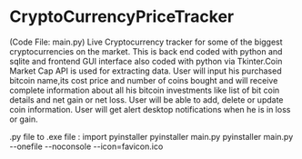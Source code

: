 # CryptoCurrencyPriceTracker
(Code File: main.py)
Live Cryptocurrency tracker for some of the biggest cryptocurrencies on the market.
This is back end coded with python and sqlite and frontend GUI interface also coded with python via Tkinter.Coin Market Cap API is used for extracting data.
User will input his purchased bitcoin name,its cost price and number of coins bought and will receive complete information about all his bitcoin investments like list of bit coin details and net gain or net loss. User will be able to add, delete or update coin information.
User will get alert desktop notifications when he is in loss or gain.


.py file to .exe file :
import pyinstaller
pyinstaller main.py
pyinstaller main.py --onefile --noconsole --icon=favicon.ico
